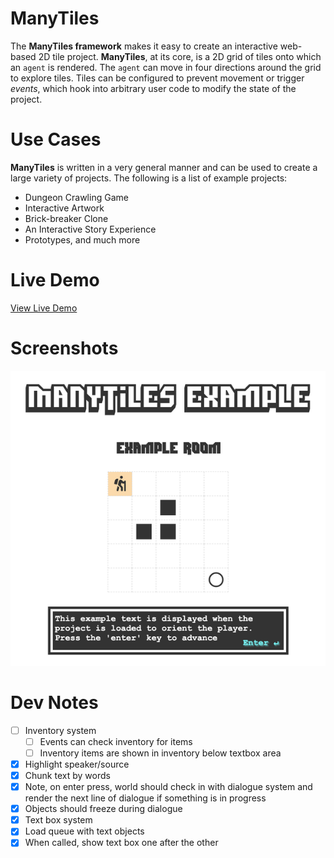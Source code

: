 # ManyTiles

The **ManyTiles framework** makes it easy to create an interactive web-based 2D tile project. **ManyTiles**, at its core, is a 2D grid of tiles onto which an `agent` is rendered. The `agent` can move in four directions around the grid to explore tiles. Tiles can be configured to prevent movement or trigger *events*, which hook into arbitrary user code to modify the state of the project.

# Use Cases

**ManyTiles** is written in a very general manner and can be used to create a large variety of projects. The following is a list of example projects:

- Dungeon Crawling Game
- Interactive Artwork
- Brick-breaker Clone
- An Interactive Story Experience
- Prototypes, and much more

# Live Demo

[View Live Demo](https://regularmemory.blog/ManyTiles/)

# Screenshots

[![](./screenshot2.png)](https://regularmemory.blog/ManyTiles/)

# Dev Notes
- [ ] Inventory system
    - [ ] Events can check inventory for items
    - [ ] Inventory items are shown in inventory below textbox area
    
- [x] Highlight speaker/source
- [x] Chunk text by words
- [x] Note, on enter press, world should check in with dialogue system and render the next line of dialogue if something is in progress
- [x] Objects should freeze during dialogue
- [x] Text box system
- [x] Load queue with text objects
- [x] When called, show text box one after the other
